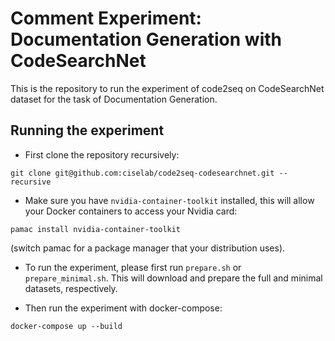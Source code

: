 # Comment Experiment: Documentation Generation with CodeSearchNet

This is the repository to run the experiment of code2seq on CodeSearchNet dataset for the task of Documentation Generation.

## Running the experiment

- First clone the repository recursively:
```
git clone git@github.com:ciselab/code2seq-codesearchnet.git --recursive
```

- Make sure you have ```nvidia-container-toolkit``` installed, this will allow your Docker containers to access your Nvidia card:
```
pamac install nvidia-container-toolkit
```
(switch pamac for a package manager that your distribution uses).

- To run the experiment, please first run ```prepare.sh``` or ```prepare_minimal.sh```. This will download and prepare the full and minimal datasets, respectively.

- Then run the experiment with docker-compose:
```
docker-compose up --build
```

